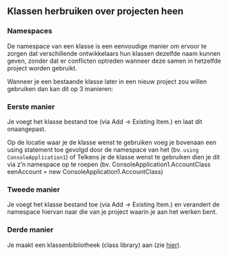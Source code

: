 ## Klassen herbruiken over projecten heen
### Namespaces
De namespace van een klasse is een eenvoudige manier om ervoor te zorgen dat verschillende ontwikkelaars hun klassen dezelfde naam kunnen geven, zonder dat er conflicten optreden wanneer deze samen in hetzelfde project worden gebruikt.


Wanneer je een bestaande klasse later in een nieuw project zou willen gebruiken dan kan dit op 3 manieren:

### Eerste manier

Je voegt het klasse bestand toe (via Add -> Existing Item.) en laat dit onaangepast.

Op de locatie waar je de klasse wenst te gebruiken voeg je bovenaan een using statement toe gevolgd door de namespace van het (bv. ``using ConsoleApplication1``) of
Telkens je de klasse wenst te gebruiken dien je dit via z’n namespace op te roepen (bv. ConsoleApplication1.AccountClass eenAccount = new ConsoleApplication1.AccountClass)

### Tweede manier

Je voegt het klasse bestand toe (via Add -> Existing Item.) en verandert de namespace hiervan naar die van je project waarin je aan het werken bent.

### Derde manier

Je maakt een klassenbibliotheek (class library) aan (zie [hier](https://www.youtube.com/watch?v=6n-SL8cp8gM)).
